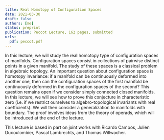 ```yaml
---
title: Real Homotopy of Configuration Spaces
date: 2021-03-30
draft: false
authors: [me]
status: preprint
publication: Peccot Lecture, 162 pages, submitted
urls:
  pdf: peccot.pdf
---
```


In this lecture, we will study the real homotopy type of configuration spaces of manifolds.
Configuration spaces consist in collections of pairwise distinct points in a given manifold.
The study of these spaces is a classical problem in algebraic topology.
An important question about configuration space is homotopy invariance: if a manifold can be continuously deformed into another one, then can the configuration spaces of the first manifold be continuously deformed in the configuration spaces of the second?
This question remains open if we consider simply connected closed manifolds.
In this lecture, we will see how to prove this conjecture in characteristic zero (i.e. if we restrict ourselves to algebro-topological invariants with real coefficients).
We will then consider a generalization to manifolds with boundary.
The proof involves ideas from the theory of operads, which will be introduced at the end of the lecture.

This lecture is based in part on joint works with Ricardo Campos, Julien Ducoulombier, Pascal Lambrechts, and Thomas Willwacher.
